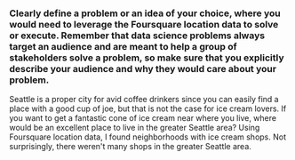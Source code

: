 ### Clearly define a problem or an idea of your choice, where you would need to leverage the Foursquare location data to solve or execute. Remember that data science problems always target an audience and are meant to help a group of stakeholders solve a problem, so make sure that you explicitly describe your audience and why they would care about your problem.

Seattle is a proper city for avid coffee drinkers since you can easily find a place with a good cup of joe, but that is not the case for ice cream lovers. If you want to get a fantastic cone of ice cream near where you live, where would be an excellent place to live in the greater Seattle area? Using Foursquare location data, I found neighborhoods with ice cream shops. Not surprisingly, there weren't many shops in the greater Seattle area. 
